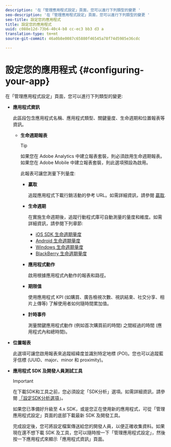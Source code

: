 ```yaml
---
description: '在「管理應用程式設定」頁面，您可以進行下列類型的變更 '
seo-description: '在「管理應用程式設定」頁面，您可以進行下列類型的變更 '
seo-title: 設定您的應用程式
title: 設定您的應用程式
uuid: c088e12d-73b6-40c4-b8 cc-ec3 bb3 d3 a
translation-type: tm+mt
source-git-commit: 46a0b8e0087c65880f46545a78f74d5985e36cdc

---
```



# 設定您的應用程式 {#configuring-your-app}

在「管理應用程式設定」頁面，您可以進行下列類型的變更:

* **應用程式資訊**

   此區段包含應用程式名稱、應用程式類型、關鍵量度、生命週期和位置報表等資訊。

   * **生命週期報表**

      >[!TIP]
      >
      >如果您在 Adobe Analytics 中建立報表套裝，則必須啟用生命週期報表。如果您在 Adobe Mobile 中建立報表套裝，則此選項預設為啟用。

      此報表可讓您測量下列量度:

      * **贏取**

         追蹤應用程式下載行銷活動的參考 URL。如需詳細資訊，請參閱 [贏取](/help/using/acquisition-main/acquisition-main.md).

      * **生命週期**

         在實施生命週期後，追蹤行動程式庫可自動測量的量度和維度。如需詳細資訊，請參閱下列章節:

         * [iOS SDK 生命週期量度](/help/ios/metrics.md)
         * [Android 生命週期量度](/help/android/metrics.md)
         * [Windows 生命週期量度](/help/universal-windows/metrics.md)
         * [BlackBerry 生命週期量度](/help/blackberry/metrics.md)
      * **應用程式動作**

         啟用根據應用程式內動作的報表和路徑。

      * **期限值**

         使用應用程式 KPI (如購買、廣告檢視次數、視訊結束、社交分享、相片上傳等) 了解使用者如何隨時間累加值。

      * **計時事件**

         測量關鍵應用程式動作 (例如首次購買前的時間) 之間經過的時間 (應用程式內和總時間)。


* **位置報表**

   此選項可讓您啟用報表來追蹤經緯度並識別特定地標 (POI)。您也可以追蹤藍牙信標 (UUID、major、minor 和 proximity)。

* **應用程式 SDK 及開發人員測試工具**

   >[!IMPORTANT]
   >
   >在下載SDK和工具之前，您必須設定「SDK分析」選項。如需詳細資訊，請參閱 [「設定SDK分析選項](/help/using/c-manage-app-settings/c-mob-confg-app/t-config-analytics/t-config-analytics.md)」。

   如果您已準備好升級至 4.x SDK，或是您正在使用新的應用程式，可從「管理應用程式設定」頁面的底部下載最新 SDK 及開發工具。

   完成設定後，您可將設定檔案傳送給您的開發人員，以便正確收集資料。如果現在還不想下載 SDK 及工具，您可以隨時按一下「管理應用程式設定」，然後按一下應用程式來顯示「應用程式資訊」頁面。

